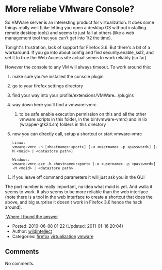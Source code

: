 # More reliabe VMware Console?

So VMWare server is an interesting product for virtualization. It does some things really well (Like letting you open a desktop OS without installing remote desktop tools) and seems to just fail at others (like a web management tool that you can't get into 1/2 the time).

Tonight's frustration, lack of support for Firefox 3.6. But there's a bit of a workaround. If you go into about:config and find security.enable\_ssl2, and set it to true the Web Access site actual seems to work reliably (so far).

However the console to any VM will always timeout. To work around this:

1.  make sure you've installed the console plugin
2.  go to your firefox settings directory
3.  find your way into your profile/extensions/VMWare.../plugins
4.  way down here you'll find a vmware-vmrc
    1.  to be safe enable execution permission on this and all the other vmware scripts in this folder, in the bin(vmware-vmrc) and in lib (wrapper-gtk24.sh) folders in this directory
5.  now you can directly call, setup a shortcut or start vmware-vmrc

        Linux:
        vmware-vmrc -h [<hostname>:<port>] [-u <username> -p <password>] [-M <moid> | <datastore path>]

        Windows:
        vmware-vmrc.exe -h <hostname>:<port> [-u <username> -p <password>] -M <moid> | <datastore path>

<!-- -->

1.  if you leave off command parameters it will just ask you in the GUI

The port number is really important, no idea what moid is yet. And walla it seems to work. It also seems to be more reliable than the web interface (note there is a tool in the web interface to create a shortcut that does the above, and big surprise it doesn't work in Firefox 3.6 hence the hack around).

<a href="http://communities.vmware.com/message/999988;jsessionid=A135EF8314A4068012697572DC180568" class="ext-link"> Where I found the answer</a>

-   Posted: 2010-06-08 01:22 (Updated: 2011-01-16 20:04)
-   Author: [wildintellect](author/wildintellect.html)
-   Categories: [firefox](category/firefox.html) [virtualization](category/virtualization.html) [vmware](category/vmware.html)

## Comments

No comments.
